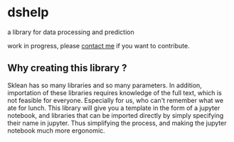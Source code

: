 <h1> dshelp</h1>
<p>a library for data processing and prediction</p>

<p>work in progress, please <a href="mailto:sarroukh.issame@gmail.com">contact me</a> if you want to contribute.</p>

<h2>Why creating this library ?</h2>

<p> Sklean has so many libraries and so many parameters. In addition, importation of these libraries requires knowledge of the full text, which is not feasible for everyone. Especially for us, who can't remember what we ate for lunch. This library will give you a template in the form of a jupyter notebook, and libraries that can be imported directly by simply specifying their name in jupyter. Thus simplifying the process, and making the jupyter notebook much more ergonomic. </p>
